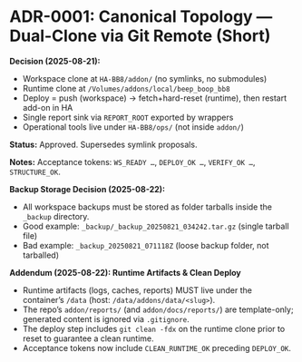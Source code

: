 # ADR-0001: Canonical Topology — Dual-Clone via Git Remote (Short)

**Decision (2025-08-21):**
- Workspace clone at `HA-BB8/addon/` (no symlinks, no submodules)
- Runtime clone at `/Volumes/addons/local/beep_boop_bb8`
- Deploy = push (workspace) → fetch+hard-reset (runtime), then restart add-on in HA
- Single report sink via `REPORT_ROOT` exported by wrappers
- Operational tools live under `HA-BB8/ops/` (not inside `addon/`)

**Status:** Approved. Supersedes symlink proposals.

**Notes:** Acceptance tokens: `WS_READY …`, `DEPLOY_OK …`, `VERIFY_OK …`, `STRUCTURE_OK`.

**Backup Storage Decision (2025-08-22):**
- All workspace backups must be stored as folder tarballs inside the `_backup` directory.
- Good example: `_backup/_backup_20250821_034242.tar.gz` (single tarball file)
- Bad example: `_backup_20250821_071118Z` (loose backup folder, not tarballed)

**Addendum (2025-08-22): Runtime Artifacts & Clean Deploy**
- Runtime artifacts (logs, caches, reports) MUST live under the container’s `/data` (host: `/data/addons/data/<slug>`).
- The repo’s `addon/reports/` (and `addon/docs/reports/`) are template-only; generated content is ignored via `.gitignore`.
- The deploy step includes `git clean -fdx` on the runtime clone prior to reset to guarantee a clean runtime.
- Acceptance tokens now include `CLEAN_RUNTIME_OK` preceding `DEPLOY_OK`.
